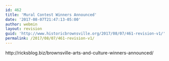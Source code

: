 ```yaml
---
id: 462
title: 'Mural Contest Winners Announced'
date: '2017-08-07T21:47:13-05:00'
author: webmin
layout: revision
guid: 'http://www.historicbrownsville.org/2017/08/07/461-revision-v1/'
permalink: /2017/08/07/461-revision-v1/
---
```


<p>http://ricksblog.biz/brownsville-arts-and-culture-winners-announced/</p>
